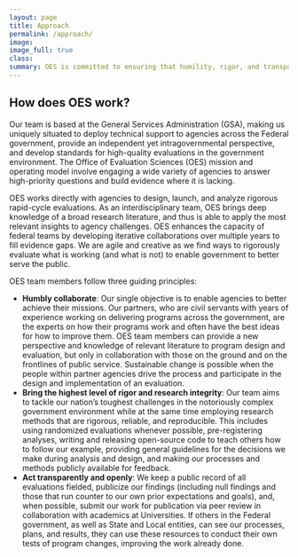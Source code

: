 ```yaml
---
layout: page
title: Approach
permalink: /approach/
image:
image_full: true
class:
summary: OES is committed to ensuring that humility, rigor, and transparency are at the foundation of our work.
---
```

## How does OES work? 

Our team is based at the General Services Administration (GSA), making us uniquely situated to deploy technical support to agencies across the Federal government, provide an independent yet intragovernmental perspective, and develop standards for high-quality evaluations in the government environment. The Office of Evaluation Sciences (OES) mission and operating model involve engaging a wide variety of agencies to answer high-priority questions and build evidence where it is lacking. 

OES works directly with agencies to design, launch, and analyze rigorous rapid-cycle evaluations. As an interdisciplinary team, OES brings deep knowledge of a broad research literature, and thus is able to apply the most  relevant insights to agency challenges. OES enhances the capacity of federal teams by developing iterative collaborations over multiple years to fill evidence gaps. We are agile and creative as we find ways to rigorously evaluate what is working (and what is not) to enable government to better serve the public.

OES team members follow three guiding principles:
  - <b>Humbly collaborate</b>: Our single objective is to enable agencies to better achieve their missions. Our partners, who are civil servants with years of experience working on delivering programs across the government, are the experts on how their programs work and often have the best ideas for how to improve them. OES team members can provide a new perspective and knowledge of relevant literature to program design and evaluation, but only in collaboration with those on the ground and on the frontlines of public service. Sustainable change is possible when the people within partner agencies drive the process and participate in the design and implementation of an evaluation. 
  - <b>Bring the highest level of rigor and research integrity</b>: Our team aims to tackle our nation’s toughest challenges in the notoriously complex government environment while at the same time employing research methods that are rigorous, reliable, and reproducible.  This includes using randomized evaluations whenever possible, pre-registering analyses, writing and releasing open-source code to teach others how to follow  our example, providing general guidelines for the decisions we make during analysis and design, and making our processes and methods publicly available for feedback.  
  - <b>Act transparently and openly</b>: We keep a public record of all evaluations fielded, publicize our findings (including null findings and those that run counter to our own prior expectations and goals), and, when possible, submit our work for publication via peer review in collaboration with academics at Universities. If others in the Federal government, as well as State and Local entities, can see our processes, plans, and results, they can use these resources to conduct their own tests of program changes, improving the work already done.

